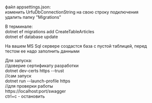 файл appsettings.json:  
изменить UrfuDbConnectionString на свою строку подключения  
удалить папку "Migrations"

В терминале:  
dotnet ef migrations add CreateTableArticles  
dotnet ef database update  

На вашем MS Sql сервере создастся база с пустой таблицей, перед тестом ее надо заполнить данными

Для запуска:  
//доверие сертификату разработки  
dotnet dev-certs https --trust  
//сам запуск  
dotnet run --launch-profile https  
//для проверки работы  
https://localhost:port/swagger  
ctrl+c - остановить  
